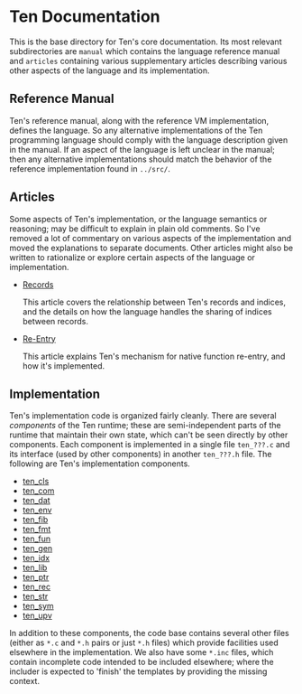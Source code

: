 # Ten Documentation
This is the base directory for Ten's core documentation.  Its most
relevant subdirectories are `manual` which contains the language
reference manual and `articles` containing various supplementary
articles describing various other aspects of the language and its
implementation.

## Reference Manual
Ten's reference manual, along with the reference VM implementation,
defines the language.  So any alternative implementations of the Ten
programming language should comply with the language description
given in the manual.  If an aspect of the language is left unclear
in the manual; then any alternative implementations should match the
behavior of the reference implementation found in `../src/`.

## Articles
Some aspects of Ten's implementation, or the language semantics or
reasoning; may be difficult to explain in plain old comments.  So
I've removed a lot of commentary on various aspects of the implementation
and moved the explanations to separate documents.  Other articles might
also be written to rationalize or explore certain aspects of the language
or implementation.

- [Records](articles/Records.md)

    This article covers the relationship between Ten's records and
    indices, and the details on how the language handles the
    sharing of indices between records.

- [Re-Entry](articles/Re-Entry.md)

    This article explains Ten's mechanism for native function re-entry,
    and how it's implemented.

## Implementation
Ten's implementation code is organized fairly cleanly.  There are
several _components_ of the Ten runtime; these are semi-independent
parts of the runtime that maintain their own state, which can't
be seen directly by other components.  Each component is implemented
in a single file `ten_???.c` and its interface (used by other components)
in another `ten_???.h` file.  The following are Ten's implementation
components.

- [ten_cls](../src/ten_cls.h)
- [ten_com](../src/ten_com.h)
- [ten_dat](../src/ten_dat.h)
- [ten_env](../src/ten_env.h)
- [ten_fib](../src/ten_fib.h)
- [ten_fmt](../src/ten_fmt.h)
- [ten_fun](../src/ten_fun.h)
- [ten_gen](../src/ten_gen.h)
- [ten_idx](../src/ten_idx.h)
- [ten_lib](../src/ten_lib.h)
- [ten_ptr](../src/ten_ptr.h)
- [ten_rec](../src/ten_rec.h)
- [ten_str](../src/ten_str.h)
- [ten_sym](../src/ten_sym.h)
- [ten_upv](../src/ten_upv.h)

In addition to these components, the code base contains several other
files (either as `*.c` and `*.h` pairs or just `*.h` files) which provide
facilities used elsewhere in the implementation.  We also have some
`*.inc` files, which contain incomplete code intended to be included
elsewhere; where the includer is expected to 'finish' the templates
by providing the missing context.
